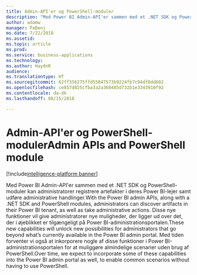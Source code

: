 ```yaml
---
title: Admin-API'er og PowerShell-moduler
description: "Med Power BI Admin-API'er sammen med et .NET SDK og PowerShell-moduler kan administratorer registrere artefakter i deres Power BI-lejer samt udføre administrative handlinger"
author: adamw
manager: PaBenj
ms.date: 7/22/2018
ms.assetid: 
ms.topic: article
ms.prod: 
ms.service: business-applications
ms.technology: 
ms.author: HaydnR
audience: 
ms.translationtype: HT
ms.sourcegitcommit: 62ff356275ffd55047573b9224fb7c94df8dd602
ms.openlocfilehash: ce857d825cfba3a2a368485d732b1e3343910f92
ms.contentlocale: da-dk
ms.lasthandoff: 08/15/2018

---
```

# <a name="admin-apis-and-powershell-module"></a><span data-ttu-id="f41cb-103">Admin-API'er og PowerShell-moduler</span><span class="sxs-lookup"><span data-stu-id="f41cb-103">Admin APIs and PowerShell module</span></span>

[!include[intelligence-platform banner](../../includes/intelligence-platform.md)]

<span data-ttu-id="f41cb-104">Med Power BI Admin-API'er sammen med et .NET SDK og PowerShell-moduler kan administratorer registrere artefakter i deres Power BI-lejer samt udføre administrative handlinger.</span><span class="sxs-lookup"><span data-stu-id="f41cb-104">With the Power BI admin APIs, along with a .NET SDK and PowerShell modules, administrators can discover artifacts in their Power BI tenant, as well as take administrative actions.</span></span> <span data-ttu-id="f41cb-105">Disse nye funktioner vil give administratorer nye muligheder, der ligger ud over det, der i øjeblikket er tilgængeligt på Power BI-administrationsportalen.</span><span class="sxs-lookup"><span data-stu-id="f41cb-105">These new capabilities will unlock new possibilities for administrators that go beyond what’s currently available in the Power BI admin portal.</span></span> <span data-ttu-id="f41cb-106">Med tiden forventer vi også at inkorporere nogle af disse funktioner i Power BI-administrationsportalen for at muliggøre almindelige scenarier uden brug af PowerShell.</span><span class="sxs-lookup"><span data-stu-id="f41cb-106">Over time, we expect to incorporate some of these capabilities into the Power BI admin portal as well, to enable common scenarios without having to use PowerShell.</span></span>

